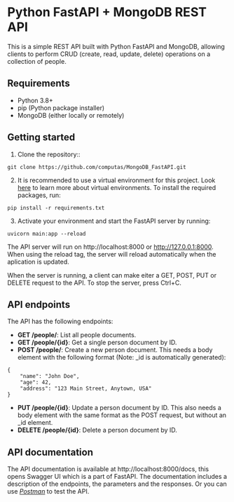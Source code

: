 # Python FastAPI + MongoDB REST API
This is a simple REST API built with Python FastAPI and MongoDB, allowing clients to perform CRUD (create, read, update, delete) operations on a collection of people.

## Requirements
- Python 3.8+ 
- pip (Python package installer)
- MongoDB (either locally or remotely)

## Getting started
1. Clone the repository::
```	
git clone https://github.com/computas/MongoDB_FastAPI.git
```

2. It is recommended to use a virtual environment for this project. Look [here](https://packaging.python.org/en/latest/guides/installing-using-pip-and-virtual-environments/) to learn more about virtual environments. To install the required packages, run:
```
pip install -r requirements.txt
```

3. Activate your environment and start the FastAPI server by running:
```
uvicorn main:app --reload
```
The API server will run on http://localhost:8000 or http://127.0.0.1:8000. When using the reload tag, the server will reload automatically when the aplication is updated.

When the server is running, a client can make eiter a GET, POST, PUT or DELETE request to the API. To stop the server, press Ctrl+C.

## API endpoints
The API has the following endpoints:
- **GET /people/**: List all people documents.
- **GET /people/{id}**: Get a single person document by ID.
- **POST /people/**: Create a new person document. This needs a body element with the following format (Note: _id is automatically generated):
```
{
    "name": "John Doe",
    "age": 42,
    "address": "123 Main Street, Anytown, USA"
}
```
- **PUT /people/{id}**: Update a person document by ID. This also needs a body element with the same format as the POST request, but without an _id element.
- **DELETE /people/{id}**: Delete a person document by ID.

## API documentation
The API documentation is available at http://localhost:8000/docs, this opens Swagger UI which is a part of FastAPI. The documentation includes a description of the endpoints, the parameters and the responses. Or you can use [*Postman*](https://www.postman.com/) to test the API.

